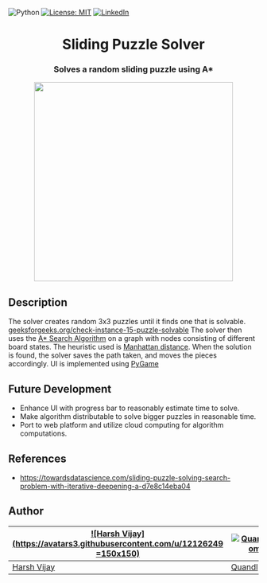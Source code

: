 
![Python](https://img.shields.io/badge/python-v3.6+-blue.svg)
[![License: MIT](https://img.shields.io/badge/License-MIT-green.svg)](https://opensource.org/licenses/MIT)
[![LinkedIn][linkedin-shield]][linkedin-url]

<p>
  <h1 align="center">Sliding Puzzle Solver</h1>
  <p align="center">
  <h3 align = "center"> Solves a random sliding puzzle using A* </h3>
</p>

<p align="center">

<img wdith = "400" height = "400" src="https://github.com/vincentwang60/sliding-puzzle-solver/blob/master/images/1.gif">

</p>

## Description
The solver creates random 3x3 puzzles until it finds one that is solvable. [geeksforgeeks.org/check-instance-15-puzzle-solvable](https://www.geeksforgeeks.org/check-instance-15-puzzle-solvable/)
The solver then uses the [A* Search Algorithm](https://en.wikipedia.org/wiki/A*_search_algorithm) on a graph with nodes consisting of different board states. The heuristic used is [Manhattan distance](https://en.wikipedia.org/wiki/Taxicab_geometry).
When the solution is found, the solver saves the path taken, and moves the pieces accordingly.
UI is implemented using [PyGame](https://www.pygame.org/docs/)


## Future Development
- Enhance UI with progress bar to reasonably estimate time to solve.
- Make algorithm distributable to solve bigger puzzles in reasonable time.
- Port to web platform and utilize cloud computing for algorithm computations.

## References
- https://towardsdatascience.com/sliding-puzzle-solving-search-problem-with-iterative-deepening-a-d7e8c14eba04


## Author
[![Harsh Vijay](https://avatars3.githubusercontent.com/u/12126249 =150x150)](https://github.com/iharsh234)  | [![Quandl.com](https://github.com/iharsh234/WebApp/blob/master/images/quandl.jpg)](https://www.quandl.com/)
---|---
[Harsh Vijay ](https://github.com/iharsh234) |[Quandl](https://www.quandl.com)



[license-shield]: https://img.shields.io/github/license/github_username/repo.svg?style=flat-square
[license-url]: https://github.com/github_username/repo/blob/master/LICENSE.txt
[linkedin-shield]: https://img.shields.io/badge/-LinkedIn-black.svg?style=flat-square&logo=linkedin&colorB=555
[linkedin-url]: https://linkedin.com/in/vkwang

